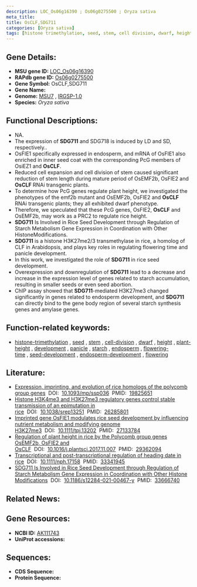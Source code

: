 ```yaml
---
description: LOC_Os06g16390 ; Os06g0275500 ; Oryza sativa
meta_title:
title: OsCLF,SDG711
categories: [Oryza sativa]
tags: [histone trimethylation, seed, stem, cell division, dwarf, height, plant height, development, panicle, starch, endosperm, flowering time, seed development, endosperm development, flowering]
---
```


## Gene Details:
- **MSU gene ID:** [LOC_Os06g16390](http://rice.uga.edu/cgi-bin/ORF_infopage.cgi?orf=LOC_Os06g16390)  
- **RAPdb gene ID:** [Os06g0275500](https://rapdb.dna.affrc.go.jp/locus/?name=Os06g0275500)  
- **Gene Symbol:** OsCLF,SDG711
- **Gene Name:**
- **Genome:**  [MSU7](http://rice.uga.edu/)&nbsp;,&nbsp;[IRGSP-1.0](https://rapdb.dna.affrc.go.jp/download/irgsp1.html)
- **Species:** *Oryza sativa*

## Functional Descriptions:
   - NA.
   - The expression of **SDG711** and SDG718 is induced by LD and SD, respectively..
   - OsFIE1 specifically expressed in endosperm, and mRNA of OsFIE1 also enriched in inner seed coat with the corresponding PcG members of OsiEZ1 and **OsCLF**.
   - Reduced cell expansion and cell division of stem caused significant reduction of stem length during mature period of OsEMF2b, OsFIE2 and **OsCLF** RNAi transgenic plants.
   - To determine how PcG genes regulate plant height, we investigated the phenotypes of the emf2b mutant and OsEMF2b, OsFIE2 and **OsCLF** RNAi transgenic plants; they all exhibited dwarf phenotype.
   - Therefore, we speculated that these PcG genes, OsFIE2, **OsCLF** and OsEMF2b, may work as a PRC2 to regulate rice height.
   - **SDG711** Is Involved in Rice Seed Development through Regulation of Starch Metabolism Gene Expression in Coordination with Other HistoneModifications.
   - **SDG711** is a histone H3K27me2/3 transmethylase in rice, a homolog of CLF in Arabidopsis, and plays key roles in regulating flowering time and panicle development.
   - In this work, we investigated the role of **SDG711** in rice seed development.
   - Overexpression and downregulation of **SDG711** lead to a decrease and increase in the expression level of genes related to starch accumulation, resulting in smaller seeds or even seed abortion.
   - ChIP assay showed that **SDG711**-mediated H3K27me3 changed significantly in genes related to endosperm development, and **SDG711** can directly bind to the gene body region of several starch synthesis genes and amylase genes.

## Function-related keywords:
   - [histone-trimethylation](/tags/histone-trimethylation/)&nbsp;,&nbsp;[seed](/tags/seed/)&nbsp;,&nbsp;[stem](/tags/stem/)&nbsp;,&nbsp;[cell-division](/tags/cell-division/)&nbsp;,&nbsp;[dwarf](/tags/dwarf/)&nbsp;,&nbsp;[height](/tags/height/)&nbsp;,&nbsp;[plant-height](/tags/plant-height/)&nbsp;,&nbsp;[development](/tags/development/)&nbsp;,&nbsp;[panicle](/tags/panicle/)&nbsp;,&nbsp;[starch](/tags/starch/)&nbsp;,&nbsp;[endosperm](/tags/endosperm/)&nbsp;,&nbsp;[flowering-time](/tags/flowering-time/)&nbsp;,&nbsp;[seed-development](/tags/seed-development/)&nbsp;,&nbsp;[endosperm-development](/tags/endosperm-development/)&nbsp;,&nbsp;[flowering](/tags/flowering/)

## Literature:
   - [Expression, imprinting, and evolution of rice homologs of the polycomb group genes](https://www.doi.org/10.1093/mp/ssp036)&nbsp;&nbsp;DOI:&nbsp;&nbsp;[10.1093/mp/ssp036](https://www.doi.org/10.1093/mp/ssp036)&nbsp;&nbsp;PMID:&nbsp;&nbsp;[19825651](https://pubmed.ncbi.nlm.nih.gov/19825651/)
   - [Histone H3K4me3 and H3K27me3 regulatory genes control stable transmission of an epimutation in rice](https://www.doi.org/10.1038/srep13251)&nbsp;&nbsp;DOI:&nbsp;&nbsp;[10.1038/srep13251](https://www.doi.org/10.1038/srep13251)&nbsp;&nbsp;PMID:&nbsp;&nbsp;[26285801](https://pubmed.ncbi.nlm.nih.gov/26285801/)
   - [Imprinted gene OsFIE1 modulates rice seed development by influencing nutrient metabolism and modifying genome H3K27me3](https://www.doi.org/10.1111/tpj.13202)&nbsp;&nbsp;DOI:&nbsp;&nbsp;[10.1111/tpj.13202](https://www.doi.org/10.1111/tpj.13202)&nbsp;&nbsp;PMID:&nbsp;&nbsp;[27133784](https://pubmed.ncbi.nlm.nih.gov/27133784/)
   - [Regulation of plant height in rice by the Polycomb group genes OsEMF2b, OsFIE2 and OsCLF](https://www.doi.org/10.1016/j.plantsci.2017.11.007)&nbsp;&nbsp;DOI:&nbsp;&nbsp;[10.1016/j.plantsci.2017.11.007](https://www.doi.org/10.1016/j.plantsci.2017.11.007)&nbsp;&nbsp;PMID:&nbsp;&nbsp;[29362094](https://pubmed.ncbi.nlm.nih.gov/29362094/)
   - [Transcriptional and post-transcriptional regulation of heading date in rice](https://www.doi.org/10.1111/nph.17158)&nbsp;&nbsp;DOI:&nbsp;&nbsp;[10.1111/nph.17158](https://www.doi.org/10.1111/nph.17158)&nbsp;&nbsp;PMID:&nbsp;&nbsp;[33341945](https://pubmed.ncbi.nlm.nih.gov/33341945/)
   - [SDG711 Is Involved in Rice Seed Development through Regulation of Starch Metabolism Gene Expression in Coordination with Other Histone Modifications](https://www.doi.org/10.1186/s12284-021-00467-y)&nbsp;&nbsp;DOI:&nbsp;&nbsp;[10.1186/s12284-021-00467-y](https://www.doi.org/10.1186/s12284-021-00467-y)&nbsp;&nbsp;PMID:&nbsp;&nbsp;[33666740](https://pubmed.ncbi.nlm.nih.gov/33666740/)

## Related News:

## Gene Resources:
- **NCBI ID:**  [AK111743](http://www.ncbi.nlm.nih.gov/nuccore/AK111743)
- **UniProt accessions:** [](https://www.uniprot.org/uniprotkb//entry)

## Sequences:
- **CDS Sequence:**
- **Protein Sequence:**
